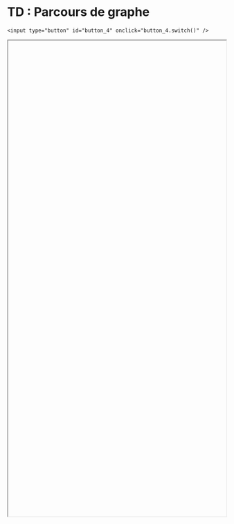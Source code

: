 # TD : Parcours de graphe

<script>
    $(function() {
        document.getElementById("main-content").style.maxWidth = "90%";
        button_4 = button_cor(
            'https://raw.githubusercontent.com/fortierq/cours/main/graphe/def/option/td/td_graphes_parcours.pdf',
            '4',
            'button_4'
        );
    });
</script>

```{margin}
<input type="button" id="button_4" onclick="button_4.switch()" />
```

<iframe id="4" height=1100 width=100% allowfullscreen></iframe>
